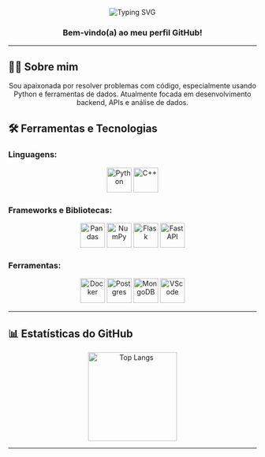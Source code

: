 <p align="center">
  <img src="https://readme-typing-svg.demolab.com?font=Fira+Code&size=28&pause=1000&center=true&vCenter=true&width=435&color=purple&lines=Olá%2C+me+chamo+Isabela!" alt="Typing SVG" />
</p>

<h3 align="center">Bem-vindo(a) ao meu perfil GitHub!</h3>

---

## 👩‍💻 Sobre mim
<div align="center", size="100%">
  Sou apaixonada por resolver problemas com código, especialmente usando Python e ferramentas de dados. Atualmente focada em desenvolvimento backend, APIs e análise de dados.  
</div>

## 🛠️ Ferramentas e Tecnologias

### Linguagens:
<div align="center">
  <img loading="lazy" src="https://cdn.jsdelivr.net/gh/devicons/devicon/icons/python/python-original.svg" width="50" height="50" alt="Python"/>
  <img loading="lazy" src="https://cdn.jsdelivr.net/gh/devicons/devicon/icons/cplusplus/cplusplus-original.svg" width="50" height="50" alt="C++"/>
</div>

### Frameworks e Bibliotecas:
<div align="center">
  <img loading="lazy" src="https://cdn.jsdelivr.net/gh/devicons/devicon@latest/icons/pandas/pandas-plain-wordmark.svg" width="50" height="50" alt="Pandas"/>
  <img loading="lazy" src="https://cdn.jsdelivr.net/gh/devicons/devicon@latest/icons/numpy/numpy-original-wordmark.svg" width="50" height="50" alt="NumPy"/>          
  <img loading="lazy" src="https://cdn.jsdelivr.net/gh/devicons/devicon@latest/icons/flask/flask-original.svg" width="50" height="50" alt="Flask"/>
  <img loading="lazy" src="https://cdn.jsdelivr.net/gh/devicons/devicon@latest/icons/fastapi/fastapi-original.svg" width="50" height="50" alt="FastAPI"/>
</div>

### Ferramentas:
<div align="center">
  <img loading="lazy" src="https://cdn.jsdelivr.net/gh/devicons/devicon@latest/icons/docker/docker-original.svg" width="50" height="50" alt="Docker"/>
  <img loading="lazy" src="https://cdn.jsdelivr.net/gh/devicons/devicon@latest/icons/postgresql/postgresql-original.svg" width="50" height="50" alt="Postgres"/>
  <img loading="lazy" src="https://cdn.jsdelivr.net/gh/devicons/devicon@latest/icons/mongodb/mongodb-original.svg" width="50" height="50" alt="MongoDB"/>
  <img loading="lazy" src="https://cdn.jsdelivr.net/gh/devicons/devicon@latest/icons/vscode/vscode-original.svg" width="50" height="50" alt="VScode"/>        
</div>

---

## 📊 Estatísticas do GitHub

<div align="center">
  <a href="https://github.com/isabela1s">
    <img loading="lazy" height="180em" src="https://github-readme-stats.vercel.app/api/top-langs/?username=isabela1s&layout=compact&langs_count=7&theme=dracula" alt="Top Langs"/>
  </a>
</div>

---
<!--  
## 🌱 Estou aprendendo
## 🛠️ Projetos em Destaque
## 📂 Projetos Destacados
  <a href="https://github.com/isabela1s">
    <img loading="lazy" height="180em" src="https://github-readme-stats.vercel.app/api?username=isabela1s&show_icons=true&theme=dracula&include_all_commits=true&count_private=true" alt="GitHub Stats"/>
  </a>
-->
<!--
### 🤖 Chatbots
1. **[Chatbot QuickStart](https://github.com/**  
   🗨️ Um chatbot básico utilizando **LlamaIndex** e **Anthropic**.

<!--
<div>
  <img loading="lazy" src="https://cdn.jsdelivr.net/gh/devicons/devicon/icons/java/java-original.svg" width="40" height="40" alt="Java"/>
  <img loading="lazy" src="https://cdn.jsdelivr.net/gh/devicons/devicon@latest/icons/nextjs/nextjs-original.svg" width="40" height="40" alt="Next"/>
  <img loading="lazy" src="https://cdn.jsdelivr.net/gh/devicons/devicon@latest/icons/fastapi/fastapi-original.svg" width="40" height="40" alt="FastAPI"/>
</div>

---
---

<picture>
  <source media="(prefers-color-scheme: dark)" srcset="github-snake-dark.svg" />
  <source media="(prefers-color-scheme: light)" srcset="github-snake.svg" />
  <img alt="github-snake" src="github-snake.svg" />
</picture>
## 📫 Contato

- 🌐 [Meu LinkedIn](https://www.linkedin.com/in/do/)
- 📧 **Email:** sgmail.com
- 🐦 [Meu Twitter](htv) *(Em construção 🚀)*

---

Sinta-se à vontade para entrar em contato ou colaborar em projetos! 😊

-->
